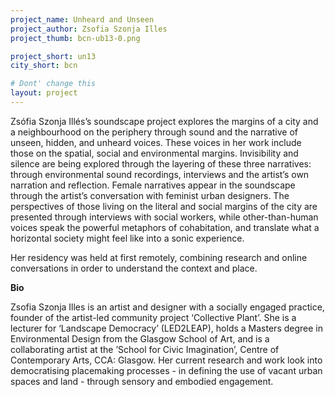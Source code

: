 ```yaml
---
project_name: Unheard and Unseen
project_author: Zsofia Szonja Illes
project_thumb: bcn-ub13-0.png

project_short: un13
city_short: bcn

# Dont' change this
layout: project
---
```


Zsófia Szonja Illés’s soundscape project explores the margins of a city and a neighbourhood on the periphery through sound and the narrative of unseen, hidden, and unheard voices. These voices in her work include those on the spatial, social and environmental margins. Invisibility and silence are being explored through the layering of these three narratives: through environmental sound recordings, interviews and the artist’s own narration and reflection.
Female narratives appear in the soundscape through the artist’s conversation with feminist urban designers. The perspectives of those living on the literal and social margins of the city are presented through interviews with social workers, while other-than-human voices speak the powerful metaphors of cohabitation, and translate what a horizontal society might feel like into a sonic experience.

Her residency was held at first remotely, combining research and online conversations in order to understand the context and place.

**Bio**

Zsofia Szonja Illes is an artist and designer with a socially engaged practice, founder of the artist-led community project ‘Collective Plant’. She is a lecturer for ‘Landscape Democracy’ (LED2LEAP), holds a Masters degree in Environmental Design from the Glasgow School of Art, and is a collaborating artist at the ’School for Civic Imagination’, Centre of Contemporary Arts, CCA: Glasgow. Her current research and work look into democratising placemaking processes - in defining the use of vacant urban spaces and land - through sensory and embodied engagement.
